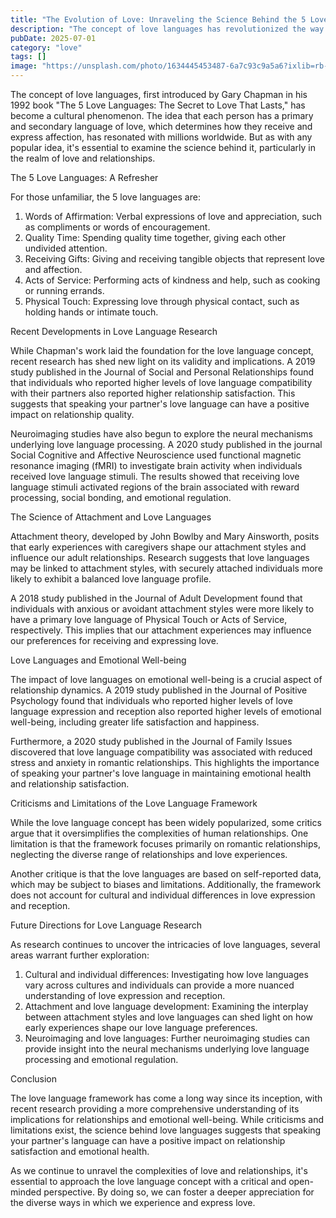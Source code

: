 ```yaml
---
title: "The Evolution of Love: Unraveling the Science Behind the 5 Love Languages"
description: "The concept of love languages has revolutionized the way we understand and express love in our relationships. But what does science have to say about this popular framework? In this article, we'll delve into the latest research and findings on love languages, exploring how they impact our emotional well-being, relationships, and even our brain chemistry."
pubDate: 2025-07-01
category: "love"
tags: []
image: "https://unsplash.com/photo/1634445453487-6a7c93c9a5a6?ixlib=rb-1.2.1&q=80&fm=jpg&crop=entropy&cs=tinysrgb&w=1080&fit=max"
---
```


The concept of love languages, first introduced by Gary Chapman in his 1992 book "The 5 Love Languages: The Secret to Love That Lasts," has become a cultural phenomenon. The idea that each person has a primary and secondary language of love, which determines how they receive and express affection, has resonated with millions worldwide. But as with any popular idea, it's essential to examine the science behind it, particularly in the realm of love and relationships.

The 5 Love Languages: A Refresher

For those unfamiliar, the 5 love languages are:

1. Words of Affirmation: Verbal expressions of love and appreciation, such as compliments or words of encouragement.
2. Quality Time: Spending quality time together, giving each other undivided attention.
3. Receiving Gifts: Giving and receiving tangible objects that represent love and affection.
4. Acts of Service: Performing acts of kindness and help, such as cooking or running errands.
5. Physical Touch: Expressing love through physical contact, such as holding hands or intimate touch.

Recent Developments in Love Language Research

While Chapman's work laid the foundation for the love language concept, recent research has shed new light on its validity and implications. A 2019 study published in the Journal of Social and Personal Relationships found that individuals who reported higher levels of love language compatibility with their partners also reported higher relationship satisfaction. This suggests that speaking your partner's love language can have a positive impact on relationship quality.

Neuroimaging studies have also begun to explore the neural mechanisms underlying love language processing. A 2020 study published in the journal Social Cognitive and Affective Neuroscience used functional magnetic resonance imaging (fMRI) to investigate brain activity when individuals received love language stimuli. The results showed that receiving love language stimuli activated regions of the brain associated with reward processing, social bonding, and emotional regulation.

The Science of Attachment and Love Languages

Attachment theory, developed by John Bowlby and Mary Ainsworth, posits that early experiences with caregivers shape our attachment styles and influence our adult relationships. Research suggests that love languages may be linked to attachment styles, with securely attached individuals more likely to exhibit a balanced love language profile.

A 2018 study published in the Journal of Adult Development found that individuals with anxious or avoidant attachment styles were more likely to have a primary love language of Physical Touch or Acts of Service, respectively. This implies that our attachment experiences may influence our preferences for receiving and expressing love.

Love Languages and Emotional Well-being

The impact of love languages on emotional well-being is a crucial aspect of relationship dynamics. A 2019 study published in the Journal of Positive Psychology found that individuals who reported higher levels of love language expression and reception also reported higher levels of emotional well-being, including greater life satisfaction and happiness.

Furthermore, a 2020 study published in the Journal of Family Issues discovered that love language compatibility was associated with reduced stress and anxiety in romantic relationships. This highlights the importance of speaking your partner's love language in maintaining emotional health and relationship satisfaction.

Criticisms and Limitations of the Love Language Framework

While the love language concept has been widely popularized, some critics argue that it oversimplifies the complexities of human relationships. One limitation is that the framework focuses primarily on romantic relationships, neglecting the diverse range of relationships and love experiences.

Another critique is that the love languages are based on self-reported data, which may be subject to biases and limitations. Additionally, the framework does not account for cultural and individual differences in love expression and reception.

Future Directions for Love Language Research

As research continues to uncover the intricacies of love languages, several areas warrant further exploration:

1. Cultural and individual differences: Investigating how love languages vary across cultures and individuals can provide a more nuanced understanding of love expression and reception.
2. Attachment and love language development: Examining the interplay between attachment styles and love languages can shed light on how early experiences shape our love language preferences.
3. Neuroimaging and love languages: Further neuroimaging studies can provide insight into the neural mechanisms underlying love language processing and emotional regulation.

Conclusion

The love language framework has come a long way since its inception, with recent research providing a more comprehensive understanding of its implications for relationships and emotional well-being. While criticisms and limitations exist, the science behind love languages suggests that speaking your partner's language can have a positive impact on relationship satisfaction and emotional health.

As we continue to unravel the complexities of love and relationships, it's essential to approach the love language concept with a critical and open-minded perspective. By doing so, we can foster a deeper appreciation for the diverse ways in which we experience and express love.